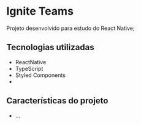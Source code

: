 # Ignite Teams

Projeto desenvolvido para estudo do React Native;

## Tecnologias utilizadas

- ReactNative
- TypeScript
- Styled Components
- 
## Características do projeto

- ...